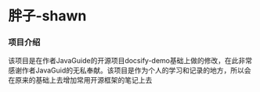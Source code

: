 # 胖子-shawn

### 项目介绍

该项目是在作者JavaGuide的开源项目docsify-demo基础上做的修改，在此非常感谢作者JavaGuid的无私奉献。该项目是作为个人的学习和记录的地方，所以会在原来的基础上去增加常用开源框架的笔记上去